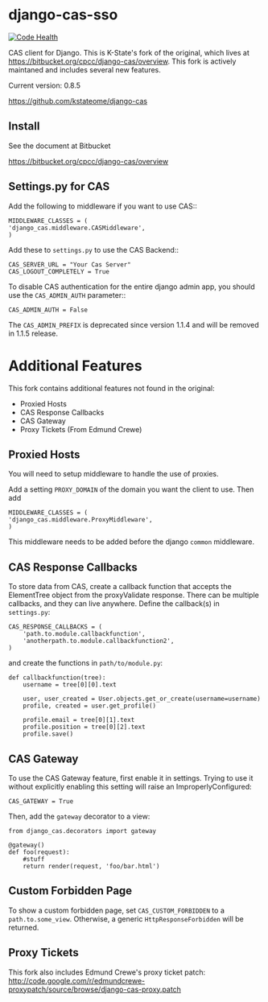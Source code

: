 # django-cas-sso

[![Code Health](https://landscape.io/github/unistra/django-cas/master/landscape.svg?style=flat)](https://landscape.io/github/unistra/django-cas/master)
   
CAS client for Django.  This is K-State&#39;s fork of the original, which lives at
https://bitbucket.org/cpcc/django-cas/overview.  This fork is actively maintaned and 
includes several new features.

Current version: 0.8.5

https://github.com/kstateome/django-cas


## Install


See the document at Bitbucket

https://bitbucket.org/cpcc/django-cas/overview

## Settings.py for CAS

Add the following to middleware if you want to use CAS::
    
    MIDDLEWARE_CLASSES = (
    'django_cas.middleware.CASMiddleware',
    )
    

Add these to ``settings.py`` to use the CAS Backend::


    CAS_SERVER_URL = "Your Cas Server"
    CAS_LOGOUT_COMPLETELY = True

To disable CAS authentication for the entire django admin app, you should use the ``CAS_ADMIN_AUTH`` parameter::

    CAS_ADMIN_AUTH = False


The ``CAS_ADMIN_PREFIX`` is deprecated since version 1.1.4 and will be removed in 1.1.5 release.


# Additional Features

This fork contains additional features not found in the original:
*  Proxied Hosts
*  CAS Response Callbacks
*  CAS Gateway
*  Proxy Tickets (From Edmund Crewe) 

## Proxied Hosts

You will need to setup middleware to handle the use of proxies.

Add a setting ``PROXY_DOMAIN`` of the domain you want the client to use.  Then add

    MIDDLEWARE_CLASSES = (
    'django_cas.middleware.ProxyMiddleware',
    )

This middleware needs to be added before the django ``common`` middleware.


## CAS Response Callbacks

To store data from CAS, create a callback function that accepts the ElementTree object from the
proxyValidate response. There can be multiple callbacks, and they can live anywhere. Define the 
callback(s) in ``settings.py``:

    CAS_RESPONSE_CALLBACKS = (
        'path.to.module.callbackfunction',
        'anotherpath.to.module.callbackfunction2',
    )

and create the functions in ``path/to/module.py``:

    def callbackfunction(tree):
        username = tree[0][0].text

        user, user_created = User.objects.get_or_create(username=username)
        profile, created = user.get_profile()

        profile.email = tree[0][1].text
        profile.position = tree[0][2].text
        profile.save()
        

## CAS Gateway

To use the CAS Gateway feature, first enable it in settings. Trying to use it without explicitly
enabling this setting will raise an ImproperlyConfigured:

    CAS_GATEWAY = True

Then, add the ``gateway`` decorator to a view:

    from django_cas.decorators import gateway

    @gateway()
    def foo(request):
        #stuff
        return render(request, 'foo/bar.html')


## Custom Forbidden Page

To show a custom forbidden page, set ``CAS_CUSTOM_FORBIDDEN`` to a ``path.to.some_view``.  Otherwise,
a generic ``HttpResponseForbidden`` will be returned.


## Proxy Tickets

This fork also includes Edmund Crewe's proxy ticket patch:
http://code.google.com/r/edmundcrewe-proxypatch/source/browse/django-cas-proxy.patch
